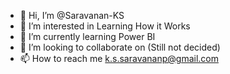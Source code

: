 - 👋 Hi, I’m @Saravanan-KS
- 👀 I’m interested in Learning How it Works
- 🌱 I’m currently learning Power BI
- 💞️ I’m looking to collaborate on (Still not decided)
- 📫 How to reach me k.s.saravananp@gmail.com
<!---
Saravanan-KS/Saravanan-KS is a ✨ special ✨ repository because its `README.md` (this file) appears on your GitHub profile.
You can click the Preview link to take a look at your changes.
--->
